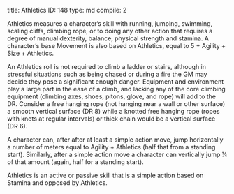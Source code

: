 title:          Athletics
ID:             148
type:           md
compile:        2


Athletics measures a character’s skill with running, jumping, swimming, scaling cliffs, climbing rope, or to doing any other action that requires a degree of manual dexterity, balance, physical strength and stamina. A character’s base Movement is also based on Athletics, equal to 5 + Agility + Size + Athletics.

An Athletics roll is not required to climb a ladder or stairs, although in stressful situations such as being chased or during a fire the GM may decide they pose a significant enough danger. Equipment and environment play a large part in the ease of a climb, and lacking any of the core climbing equipment (climbing axes, shoes, pitons, glove, and rope) will add to the DR. Consider a free hanging rope (not hanging near a wall or other surface) a smooth vertical surface (DR 8) while a knotted free hanging rope (ropes with knots at regular intervals) or thick chain would be a vertical surface (DR 6).

A character can, after after at least a simple action move, jump horizontally  a number of meters equal to Agility + Athletics (half that from a standing start). Similarly, after a simple action move a character can vertically jump ¼ of that amount (again, half for a standing start).

Athletics is an active or passive skill that is a simple action based on Stamina and opposed by Athletics.